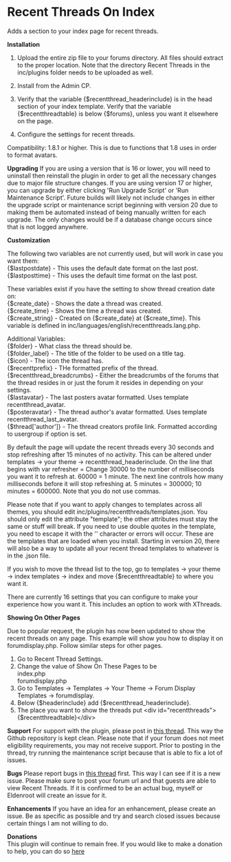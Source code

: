 # Recent Threads On Index


Adds a section to your index page for recent threads.

**Installation**

1) Upload the entire zip file to your forums directory.  All files should extract to the proper location.  Note that the directory Recent Threads in the inc/plugins folder needs to be uploaded as well.

2) Install from the Admin CP.

3) Verify that the variable {$recentthread_headerinclude} is in the head section of your index template.  Verify that the variable {$recentthreadtable} is below {$forums}, unless you want it elsewhere on the page.

4) Configure the settings for recent threads.

Compatibility: 1.8.1 or higher.  This is due to functions that 1.8 uses in order to format avatars.

**Upgrading**
If you are using a version that is 16 or lower, you will need to uninstall then reinstall the plugin in order to get all the necessary changes due to major file structure changes.  If you are using version 17 or higher, you can upgrade by either clicking 'Run Upgrade Script' or 'Run Maintenance Script'.  Future builds will likely not include changes in either the upgrade script or maintenance script beginning with version 20 due to making them be automated instead of being manually written for each upgrade.  The only changes would be if a database change occurs since that is not logged anywhere.

**Customization**

The following two variables are not currently used, but will work in case you want them:  
{$lastpostdate} - This uses the default date format on the last post.  
{$lastposttime} - This uses the default time format on the last post.  

These variables exist if you have the setting to show thread creation date on:  
{$create_date} - Shows the date a thread was created.  
{$create_time} - Shows the time a thread was created.  
{$create_string} - Created on {$create_date} at {$create_time}.  This variable is defined in inc/languages/english/recentthreads.lang.php.  

Additional Variables:  
{$folder} - What class the thread should be.  
{$folder_label} - The title of the folder to be used on a title tag.  
{$icon} - The icon the thread has.  
{$recenttprefix} - THe formatted prefix of the thread.  
{$recentthread_breadcrumbs} - Either the breadcrumbs of the forums that the thread resides in or just the forum it resides in depending on your settings.  
{$lastavatar} - The last posters avatar formatted. Uses template recentthread_avatar.  
{$posteravatar} - The thread author's avatar formatted. Uses template recentthread_last_avatar.  
{$thread['author']} - The thread creators profile link.  Formatted according to usergroup if option is set.  

By default the page will update the recent threads every 30 seconds and stop refreshing after 15 minutes of no activity.  This can be altered under templates -> your theme -> recentthread_headerinclude.  On the line that begins with var refresher = Change 30000 to the number of milliseconds you want it to refresh at.  60000 = 1 minute.  The next line controls how many milliseconds before it will stop refreshing at.  5 minutes = 300000; 10 minutes = 600000.  Note that you do not use commas.  
  
Please note that if you want to apply changes to templates across all themes, you should edit inc/plugins/recentthreads/templates.json.  You should only edit the attribute "template"; the other attributes must stay the same or stuff will break.  If you need to use double quotes in the template, you need to escape it with the '\' character or errors will occur.  These are the templates that are loaded when you install.  Starting in version 20, there will also be a way to update all your recent thread templates to whatever is in the .json file.

If you wish to move the thread list to the top, go to templates -> your theme -> index templates -> index and move {$recentthreadtable} to where you want it.  

There are currently 16 settings that you can configure to make your experience how you want it.  This includes an option to work with XThreads.

**Showing On Other Pages**  
  
Due to popular request, the plugin has now been updated to show the recent threads on any page.  This example will show you how to display it on forumdisplay.php.  Follow similar steps for other pages.
1) Go to Recent Thread Settings.  
2) Change the value of Show On These Pages to be  
index.php  
forumdisplay.php  
3) Go to Templates -> Templates -> Your Theme -> Forum Display Templates -> forumdisplay.
4) Below {$headerinclude} add {$recentthread_headerinclude}.
5) The place you want to show the threads put \<div id="recentthreads">{$recentthreadtable}\</div>

**Support**
For support with the plugin, please post in [this thread](https://community.mybb.com/thread-159857.html).  This way the Github repository is kept clean.  Please note that if your forum does not meet eligibility requirements, you may not receive support.  Prior to posting in the thread, try running the maintenance script because that is able to fix a lot of issues.

**Bugs**
Please report bugs in [this thread](https://community.mybb.com/thread-159857.html) first.  This way I can see if it is a new issue.  Please make sure to post your forum url and that guests are able to view Recent Threads.  If it is confirmed to be an actual bug, myself or Eldenroot will create an issue for it.

**Enhancements**
If you have an idea for an enhancement, please create an issue.  Be as specific as possible and try and search closed issues because certain things I am not willing to do.

**Donations**  
This plugin will continue to remain free.  If you would like to make a donation to help, you can do so [here](https://paypal.me/MarkJanssen?locale.x=en_US)
